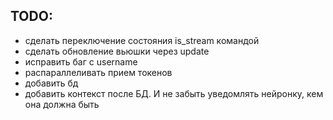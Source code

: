 ## TODO:
- сделать переключение состояния is_stream командой
- сделать обновление вьюшки через update
- исправить баг с username
- распараллеливать прием токенов
- добавить бд
- добавить контекст после БД. И не забыть уведомлять нейронку, кем она должна быть